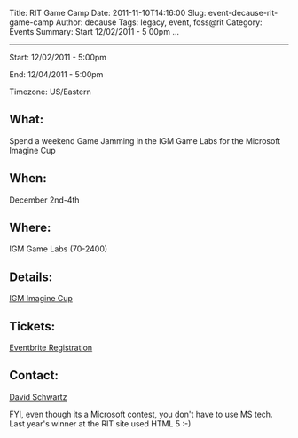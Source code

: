 Title: RIT Game Camp
Date: 2011-11-10T14:16:00
Slug: event-decause-rit-game-camp
Author: decause
Tags: legacy, event, foss@rit
Category: Events
Summary: Start  12/02/2011 - 5 00pm ... 

---
Start: 12/02/2011 - 5:00pm

End: 12/04/2011 - 5:00pm

Timezone: US/Eastern

## What:

Spend a weekend Game Jamming in the IGM Game Labs for the Microsoft Imagine
Cup

## When:

December 2nd-4th

## Where:

IGM Game Labs (70-2400)

## Details:

[IGM Imagine Cup](http://igm.rit.edu/imaginecup)

## Tickets:

[Eventbrite Registration](http://ritgamecamp.eventbrite.com)

## Contact:

[David Schwartz](mailto:disvks@gmail.com)

FYI, even though its a Microsoft contest, you don't have to use MS tech. Last
year's winner at the RIT site used HTML 5 :-)

